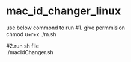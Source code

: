 # mac_id_changer_linux
use below commond to run
#1. give permmision<br>
chmod u+r+x ./m.sh

#2.run sh file <br>
./macIdChanger.sh
